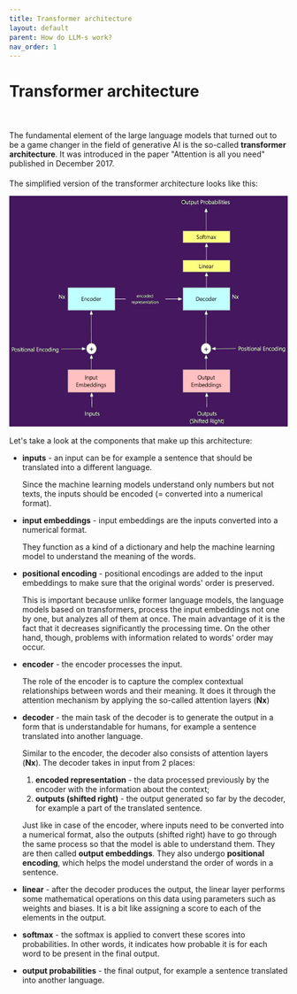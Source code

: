 ```yaml
---
title: Transformer architecture
layout: default
parent: How do LLM-s work?
nav_order: 1
---
```


# Transformer architecture

<p style= "padding: 35px 0px 5px;">The fundamental element of the large language models that turned out to be a game changer in the field of generative AI is the so-called <b>transformer architecture</b>. It was introduced in the paper "Attention is all you need" published in December 2017.</p>

<!-- Please add link to the paper -->

The simplified version of the transformer architecture looks like this:

![transformer architecture simplified](TransformerArchitectureSimplified.webp)

Let's take a look at the components that make up this architecture:

- **inputs** - an input can be for example a sentence that should be translated into a different language. 
  
  Since the machine learning models understand only numbers but not texts, the inputs should be encoded (= converted into a numerical format).

- **input embeddings** - input embeddings are the inputs converted into a numerical format. 
  
  They function as a kind of a dictionary and help the machine learning model to understand the meaning of the words.

- **positional encoding** - positional encodings are added to the input embeddings to make sure that the original words' order is preserved. 

  This is important because unlike former language models, the language models based on transformers, process the input embeddings not one by one, but analyzes all of them at once. The main advantage of it is the fact that it decreases significantly the processing time. On the other hand, though, problems with information related to words' order may occur.

- **encoder** - the encoder processes the input. 
  
  The role of the encoder is to capture the complex contextual relationships between words and their meaning. It does it through the attention mechanism by applying the so-called attention layers (**Nx**)  

- **decoder** - the main task of the decoder is to generate the output in a form that is understandable for humans, for example a sentence translated into another language. 

  Similar to the encoder, the decoder also consists of attention layers (**Nx**). The decoder takes in input from 2 places:
   
   1. **encoded representation** - the data processed previously by the encoder with the information about the context;
   2. **outputs (shifted right)** - the output generated so far by the decoder, for example a part of the translated sentence.  

   Just like in case of the encoder, where inputs need to be converted into a numerical format, also the outputs (shifted right) have to go through the same process so that the model is able to understand them. They are then called **output embeddings**. They also undergo **positional encoding**, which helps the model understand the order of words in a sentence.

- **linear** - after the decoder produces the output, the linear layer performs some mathematical operations on this data using parameters such as weights and biases. It is a bit like assigning a score to each of the elements in the output.

- **softmax** - the softmax is applied to convert these scores into probabilities. In other words, it indicates how probable it is for each word to be present in the final output.

- **output probabilities** - the final output, for example a sentence translated into another language. 
